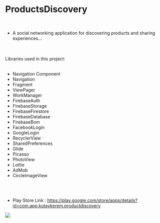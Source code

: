 # ProductsDiscovery

<br />


- A social networking application for discovering products and sharing experiences... 
<br />
<br />
Libraries used in this project:

<br />
<br />

- Navigation Component
- Navigation
- Fragment
- ViewPager
- WorkManager
- FirebaseAuth
- FirebaseStorage
- FirebaseFirestore
- FirebaseDatabase
- FirebaseBom
- FacebookLogin
- GoogleLogin
- RecyclerView
- SharedPreferences
- Glide
- Picasso
- PhotoView
- Lottie
- AdMob
- CircleImageView


<br />
<br />

- Play Store Link : https://play.google.com/store/apps/details?id=com.app.kutaykerem.productdiscovery


<img src="https://github.com/KutayKerem/ProductsDiscovery/assets/96310892/92e69fe4-aa82-4db8-85a0-c84d7bce79ad">

